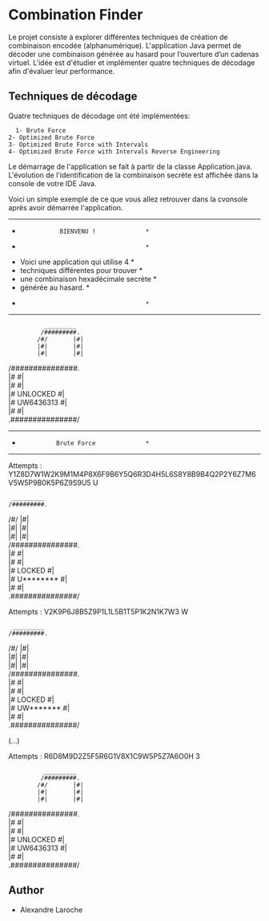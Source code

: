 # Combination Finder

Le projet consiste à explorer différentes techniques de création de combinaison encodée (alphanumérique).
L'application Java permet de décoder une combinaison générée au hasard pour l’ouverture d’un cadenas virtuel.
L'idée est d'étudier et implémenter quatre techniques de décodage afin d'évaluer leur performance.

## Techniques de décodage

Quatre techniques de décodage ont été implémentées:

	  1- Brute Force
  	2- Optimized Brute Force
  	3- Optimized Brute Force with Intervals
  	4- Optimized Brute Force with Intervals Reverse Engineering 

Le démarrage de l'application se fait à partir de la classe Application.java.
L'évolution de l'identification de la combinaison secrète est affichée dans la console de votre IDE Java.

Voici un simple exemple de ce que vous allez retrouver dans la cvonsole après avoir démarrée l'application.


******************************************
*                BIENVENU !              *
*                                        *
*  Voici une application qui utilise 4   *
*  techniques différentes pour trouver   *
*  une combinaison hexadécimale secrète  *
*  générée au hasard.                    *
*                                        *
******************************************
              _________	
             /#########.	
            /#/       |#|	
            |#|       |#|	
            |#|       |#|	
 /###############.	   		
 |#             #| 		
 |#             #| 		
 |#  UNLOCKED   #| 		
 |#  UW6436313	#| 		
 |#             #| 		
 .###############/ 		


******************************************
* 				Brute Force 			 *
******************************************

Attempts : Y1Z8D7W1W2K9M1M4P8X6F9B6Y5Q6R3D4H5L6S8Y8B9B4Q2P2Y6Z7M6V5W5P9B0K5P6Z9S9U5 U

     _________			
    /#########.			
   /#/       |#|			
   |#|       |#|			
   |#|       |#|			
 /###############.	   		
 |#             #| 		
 |#             #| 		
 |#   LOCKED    #| 		
 |#  U********	#| 		
 |#             #| 		
 .###############/ 		

Attempts : V2K9P6J8B5Z9P1L1L5B1T5P1K2N1K7W3 W

     _________			
    /#########.			
   /#/       |#|			
   |#|       |#|			
   |#|       |#|			
 /###############.	   		
 |#             #| 		
 |#             #| 		
 |#   LOCKED    #| 		
 |#  UW*******	#| 		
 |#             #| 		
 .###############/ 		

(...)	

Attempts : R6D8M9D2Z5F5R6G1V8X1C9W5P5Z7A6O0H 3

              _________	
             /#########.	
            /#/       |#|	
            |#|       |#|	
            |#|       |#|	
 /###############.	   		
 |#             #| 		
 |#             #| 		
 |#  UNLOCKED   #| 		
 |#  UW6436313	#| 		
 |#             #| 		
 .###############/  

## Author
- Alexandre Laroche
